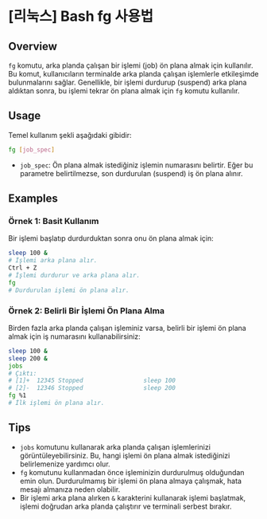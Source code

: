 # [리눅스] Bash fg 사용법

## Overview
`fg` komutu, arka planda çalışan bir işlemi (job) ön plana almak için kullanılır. Bu komut, kullanıcıların terminalde arka planda çalışan işlemlerle etkileşimde bulunmalarını sağlar. Genellikle, bir işlemi durdurup (suspend) arka plana aldıktan sonra, bu işlemi tekrar ön plana almak için `fg` komutu kullanılır.

## Usage
Temel kullanım şekli aşağıdaki gibidir:

```bash
fg [job_spec]
```

- `job_spec`: Ön plana almak istediğiniz işlemin numarasını belirtir. Eğer bu parametre belirtilmezse, son durdurulan (suspend) iş ön plana alınır.

## Examples
### Örnek 1: Basit Kullanım
Bir işlemi başlatıp durdurduktan sonra onu ön plana almak için:

```bash
sleep 100 &
# İşlemi arka plana alır.
Ctrl + Z
# İşlemi durdurur ve arka plana alır.
fg
# Durdurulan işlemi ön plana alır.
```

### Örnek 2: Belirli Bir İşlemi Ön Plana Alma
Birden fazla arka planda çalışan işleminiz varsa, belirli bir işlemi ön plana almak için iş numarasını kullanabilirsiniz:

```bash
sleep 100 &
sleep 200 &
jobs
# Çıktı:
# [1]+  12345 Stopped                 sleep 100
# [2]-  12346 Stopped                 sleep 200
fg %1
# İlk işlemi ön plana alır.
```

## Tips
- `jobs` komutunu kullanarak arka planda çalışan işlemlerinizi görüntüleyebilirsiniz. Bu, hangi işlemi ön plana almak istediğinizi belirlemenize yardımcı olur.
- `fg` komutunu kullanmadan önce işleminizin durdurulmuş olduğundan emin olun. Durdurulmamış bir işlemi ön plana almaya çalışmak, hata mesajı almanıza neden olabilir.
- Bir işlemi arka plana alırken `&` karakterini kullanarak işlemi başlatmak, işlemi doğrudan arka planda çalıştırır ve terminali serbest bırakır.